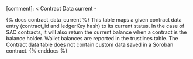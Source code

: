 [comment]: < Contract Data current -

{% docs contract_data_current %}
This table maps a given contract data entry (contract_id and ledgerKey hash) to its current status. In the case of SAC contracts, it will also return the current balance when a contract is the balance holder. Wallet balances are reported in the trustlines table. The Contract data table does not contain custom data saved in a Soroban contract.
{% enddocs %}
